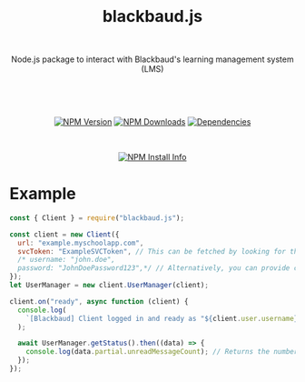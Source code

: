 <div  align="center">

<br>

# blackbaud.js

<br>

<p>
Node.js package to interact with Blackbaud's learning management system (LMS)
</p>

<br>

<p>
<br>

<a  href="https://www.npmjs.com/package/blackbaud.js"><img  src="https://img.shields.io/npm/v/blackbaud.js.svg?maxAge=3600"  alt="NPM Version" /></a>
<a  href="https://www.npmjs.com/package/blackbaud.js"><img  src="https://img.shields.io/npm/dt/blackbaud.js.svg?maxAge=3600"  alt="NPM Downloads" /></a>
<a  href="https://david-dm.org/milanmdev/blackbaud.js"><img  src="https://img.shields.io/david/milanmdev/blackbaud.js.svg?maxAge=3600"  alt="Dependencies" /></a>

<!-- <a  href="https://www.npmjs.com/package/blackbaud.js"><img  src="https://api.ghprofile.me/view?username=milanmdev-blackbaud.js&label=repository%20view%20count&style=flat"  alt="Repository view count" /></a> -->

</p>

<br>

<p>
<a  href="https://nodei.co/npm/blackbaud.js/"><img  src="https://nodei.co/npm/blackbaud.js.png?downloads=true&stars=true"  alt="NPM Install Info" /></a>
</p>
</div>

# Example

```js
const { Client } = require("blackbaud.js");

const client = new Client({
  url: "example.myschoolapp.com",
  svcToken: "ExampleSVCToken", // This can be fetched by looking for the "AuthSvcToken" cookie under "myschoolapp.com" in your browser.
  /* username: "john.doe",
  password: "JohnDoePassword123",*/ // Alternatively, you can provide credentials if the LMS does not use BBID.
});
let UserManager = new client.UserManager(client);

client.on("ready", async function (client) {
  console.log(
    `[Blackbaud] Client logged in and ready as "${client.user.username}"`
  );

  await UserManager.getStatus().then((data) => {
    console.log(data.partial.unreadMessageCount); // Returns the number of unread messages for the current user.
  });
});
```
